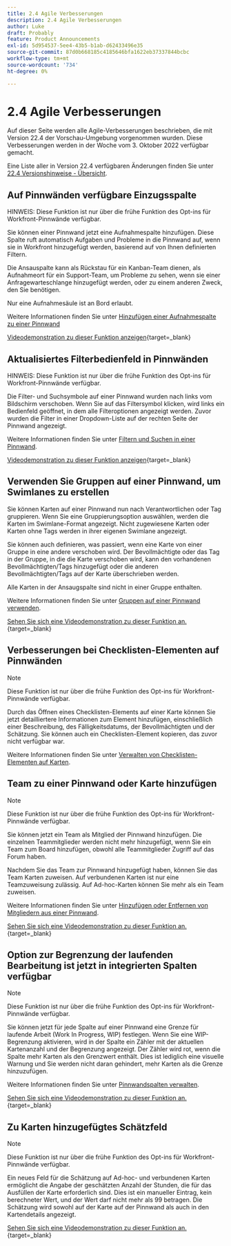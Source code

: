 ```yaml
---
title: 2.4 Agile Verbesserungen
description: 2.4 Agile Verbesserungen
author: Luke
draft: Probably
feature: Product Announcements
exl-id: 5d954537-5ee4-43b5-b1ab-d62433496e35
source-git-commit: 87d0b668185c4185646bfa1622eb37337844bcbc
workflow-type: tm+mt
source-wordcount: '734'
ht-degree: 0%

---
```


# 2.4 Agile Verbesserungen

Auf dieser Seite werden alle Agile-Verbesserungen beschrieben, die mit Version 22.4 der Vorschau-Umgebung vorgenommen wurden. Diese Verbesserungen werden in der Woche vom 3. Oktober 2022 verfügbar gemacht.

Eine Liste aller in Version 22.4 verfügbaren Änderungen finden Sie unter [22.4 Versionshinweise - Übersicht](/help/quicksilver/product-announcements/product-releases/22.4-release-activity/22-4-release-overview.md).

## Auf Pinnwänden verfügbare Einzugsspalte

HINWEIS: Diese Funktion ist nur über die frühe Funktion des Opt-ins für Workfront-Pinnwände verfügbar.

Sie können einer Pinnwand jetzt eine Aufnahmespalte hinzufügen. Diese Spalte ruft automatisch Aufgaben und Probleme in die Pinnwand auf, wenn sie in Workfront hinzugefügt werden, basierend auf von Ihnen definierten Filtern.

Die Ansauspalte kann als Rückstau für ein Kanban-Team dienen, als Aufnahmeort für ein Support-Team, um Probleme zu sehen, wenn sie einer Anfragewarteschlange hinzugefügt werden, oder zu einem anderen Zweck, den Sie benötigen.

Nur eine Aufnahmesäule ist an Bord erlaubt.

Weitere Informationen finden Sie unter [Hinzufügen einer Aufnahmespalte zu einer Pinnwand](/help/quicksilver/agile/use-boards-agile-planning-tools/add-intake-column-to-board.md)

[Videodemonstration zu dieser Funktion anzeigen](https://video.tv.adobe.com/v/3412867/){target=_blank}

## Aktualisiertes Filterbedienfeld in Pinnwänden

HINWEIS: Diese Funktion ist nur über die frühe Funktion des Opt-ins für Workfront-Pinnwände verfügbar.

Die Filter- und Suchsymbole auf einer Pinnwand wurden nach links vom Bildschirm verschoben. Wenn Sie auf das Filtersymbol klicken, wird links ein Bedienfeld geöffnet, in dem alle Filteroptionen angezeigt werden. Zuvor wurden die Filter in einer Dropdown-Liste auf der rechten Seite der Pinnwand angezeigt.

Weitere Informationen finden Sie unter [Filtern und Suchen in einer Pinnwand](/help/quicksilver/agile/get-started-with-boards/filter-search-in-board.md).

[Videodemonstration zu dieser Funktion anzeigen](https://video.tv.adobe.com/v/3412868/){target=_blank}

## Verwenden Sie Gruppen auf einer Pinnwand, um Swimlanes zu erstellen

Sie können Karten auf einer Pinnwand nun nach Verantwortlichen oder Tag gruppieren. Wenn Sie eine Gruppierungsoption auswählen, werden die Karten im Swimlane-Format angezeigt. Nicht zugewiesene Karten oder Karten ohne Tags werden in ihrer eigenen Swimlane angezeigt.

Sie können auch definieren, was passiert, wenn eine Karte von einer Gruppe in eine andere verschoben wird. Der Bevollmächtigte oder das Tag in der Gruppe, in die die Karte verschoben wird, kann den vorhandenen Bevollmächtigten/Tags hinzugefügt oder die anderen Bevollmächtigten/Tags auf der Karte überschrieben werden.

Alle Karten in der Ansaugspalte sind nicht in einer Gruppe enthalten.

Weitere Informationen finden Sie unter [Gruppen auf einer Pinnwand verwenden](/help/quicksilver/agile/use-boards-agile-planning-tools/group-cards-on-board.md).

[Sehen Sie sich eine Videodemonstration zu dieser Funktion an.](https://video.tv.adobe.com/v/3412869/){target=_blank}

## Verbesserungen bei Checklisten-Elementen auf Pinnwänden

>[!NOTE]
>
>Diese Funktion ist nur über die frühe Funktion des Opt-ins für Workfront-Pinnwände verfügbar.

Durch das Öffnen eines Checklisten-Elements auf einer Karte können Sie jetzt detailliertere Informationen zum Element hinzufügen, einschließlich einer Beschreibung, des Fälligkeitsdatums, der Bevollmächtigten und der Schätzung. Sie können auch ein Checklisten-Element kopieren, das zuvor nicht verfügbar war.

Weitere Informationen finden Sie unter [Verwalten von Checklisten-Elementen auf Karten](/help/quicksilver/agile/get-started-with-boards/manage-checklist-items.md).

## Team zu einer Pinnwand oder Karte hinzufügen

>[!NOTE]
>
>Diese Funktion ist nur über die frühe Funktion des Opt-ins für Workfront-Pinnwände verfügbar.

Sie können jetzt ein Team als Mitglied der Pinnwand hinzufügen. Die einzelnen Teammitglieder werden nicht mehr hinzugefügt, wenn Sie ein Team zum Board hinzufügen, obwohl alle Teammitglieder Zugriff auf das Forum haben.

Nachdem Sie das Team zur Pinnwand hinzugefügt haben, können Sie das Team Karten zuweisen. Auf verbundenen Karten ist nur eine Teamzuweisung zulässig. Auf Ad-hoc-Karten können Sie mehr als ein Team zuweisen.

Weitere Informationen finden Sie unter [Hinzufügen oder Entfernen von Mitgliedern aus einer Pinnwand](/help/quicksilver/agile/get-started-with-boards/add-members-to-board.md).

[Sehen Sie sich eine Videodemonstration zu dieser Funktion an.](https://video.tv.adobe.com/v/3412870/){target=_blank}

## Option zur Begrenzung der laufenden Bearbeitung ist jetzt in integrierten Spalten verfügbar

>[!NOTE]
>
>Diese Funktion ist nur über die frühe Funktion des Opt-ins für Workfront-Pinnwände verfügbar.

Sie können jetzt für jede Spalte auf einer Pinnwand eine Grenze für laufende Arbeit (Work In Progress, WIP) festlegen. Wenn Sie eine WIP-Begrenzung aktivieren, wird in der Spalte ein Zähler mit der aktuellen Kartenanzahl und der Begrenzung angezeigt. Der Zähler wird rot, wenn die Spalte mehr Karten als den Grenzwert enthält. Dies ist lediglich eine visuelle Warnung und Sie werden nicht daran gehindert, mehr Karten als die Grenze hinzuzufügen.

Weitere Informationen finden Sie unter [Pinnwandspalten verwalten](/help/quicksilver/agile/get-started-with-boards/manage-board-columns.md).

[Sehen Sie sich eine Videodemonstration zu dieser Funktion an.](https://video.tv.adobe.com/v/3412871/){target=_blank}

## Zu Karten hinzugefügtes Schätzfeld

>[!NOTE]
>
>Diese Funktion ist nur über die frühe Funktion des Opt-ins für Workfront-Pinnwände verfügbar.

Ein neues Feld für die Schätzung auf Ad-hoc- und verbundenen Karten ermöglicht die Angabe der geschätzten Anzahl der Stunden, die für das Ausfüllen der Karte erforderlich sind. Dies ist ein manueller Eintrag, kein berechneter Wert, und der Wert darf nicht mehr als 99 betragen. Die Schätzung wird sowohl auf der Karte auf der Pinnwand als auch in den Kartendetails angezeigt.

[Sehen Sie sich eine Videodemonstration zu dieser Funktion an.](https://video.tv.adobe.com/v/3412872/){target=_blank}